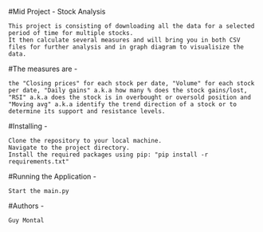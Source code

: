 #Mid Project - Stock Analysis

    This project is consisting of downloading all the data for a selected period of time for multiple stocks.
    It then calculate several measures and will bring you in both CSV files for further analysis and in graph diagram to visualisize the data.

#The measures are -

    the "Closing prices" for each stock per date, "Volume" for each stock per date, "Daily gains" a.k.a how many % does the stock gains/lost, "RSI" a.k.a does the stock is in overbought or oversold position and "Moving avg" a.k.a identify the trend direction of a stock or to determine its support and resistance levels. 


#Installing -

    Clone the repository to your local machine.
    Navigate to the project directory.
    Install the required packages using pip: "pip install -r requirements.txt"

#Running the Application -

    Start the main.py

#Authors -

    Guy Montal